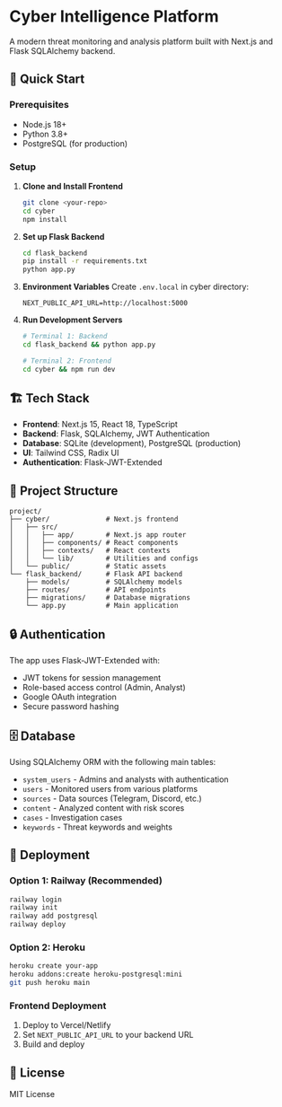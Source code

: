 # Cyber Intelligence Platform

A modern threat monitoring and analysis platform built with Next.js and Flask SQLAlchemy backend.

## 🚀 Quick Start

### Prerequisites
- Node.js 18+
- Python 3.8+
- PostgreSQL (for production)

### Setup

1. **Clone and Install Frontend**
   ```bash
   git clone <your-repo>
   cd cyber
   npm install
   ```

2. **Set up Flask Backend**
   ```bash
   cd flask_backend
   pip install -r requirements.txt
   python app.py
   ```

3. **Environment Variables**
   Create `.env.local` in cyber directory:
   ```env
   NEXT_PUBLIC_API_URL=http://localhost:5000
   ```

4. **Run Development Servers**
   ```bash
   # Terminal 1: Backend
   cd flask_backend && python app.py
   
   # Terminal 2: Frontend  
   cd cyber && npm run dev
   ```

## 🏗️ Tech Stack

- **Frontend**: Next.js 15, React 18, TypeScript
- **Backend**: Flask, SQLAlchemy, JWT Authentication
- **Database**: SQLite (development), PostgreSQL (production)
- **UI**: Tailwind CSS, Radix UI
- **Authentication**: Flask-JWT-Extended

## 📁 Project Structure

```
project/
├── cyber/              # Next.js frontend
│   ├── src/
│   │   ├── app/        # Next.js app router
│   │   ├── components/ # React components
│   │   ├── contexts/   # React contexts
│   │   └── lib/        # Utilities and configs
│   └── public/         # Static assets
└── flask_backend/      # Flask API backend
    ├── models/         # SQLAlchemy models
    ├── routes/         # API endpoints
    ├── migrations/     # Database migrations
    └── app.py          # Main application
```

## 🔒 Authentication

The app uses Flask-JWT-Extended with:
- JWT tokens for session management
- Role-based access control (Admin, Analyst)
- Google OAuth integration
- Secure password hashing

## 🗄️ Database

Using SQLAlchemy ORM with the following main tables:
- `system_users` - Admins and analysts with authentication
- `users` - Monitored users from various platforms  
- `sources` - Data sources (Telegram, Discord, etc.)
- `content` - Analyzed content with risk scores
- `cases` - Investigation cases
- `keywords` - Threat keywords and weights

## 🚀 Deployment

### Option 1: Railway (Recommended)
```bash
railway login
railway init
railway add postgresql
railway deploy
```

### Option 2: Heroku
```bash
heroku create your-app
heroku addons:create heroku-postgresql:mini
git push heroku main
```

### Frontend Deployment
1. Deploy to Vercel/Netlify
2. Set `NEXT_PUBLIC_API_URL` to your backend URL
3. Build and deploy

## 📝 License

MIT License
